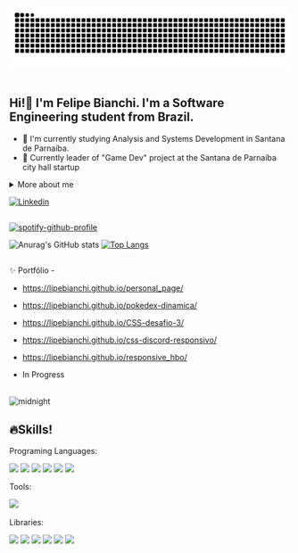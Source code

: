<picture>
  <source media="(prefers-color-scheme: dark)" srcset="https://raw.githubusercontent.com/lipebianchi/lipebianchi/output/github-contribution-grid-snake-dark.svg">
  <source media="(prefers-color-scheme: light)" srcset="https://raw.githubusercontent.com/lipebianchi/lipebianchi/output/github-contribution-grid-snake.svg">
  <img alt="github contribution grid snake animation" src="https://raw.githubusercontent.com/lipebianchi/lipebianchi/output/github-contribution-grid-snake.svg">
</picture>
<br><br>

## Hi!👋 I'm Felipe Bianchi. I'm a Software Engineering student from Brazil.

* 📔 I'm currently studying Analysis and Systems Development in Santana de Parnaíba.
* 🥇 Currently leader of "Game Dev" project at the Santana de Parnaíba city hall startup

<details>
  <summary>More about me</summary><br>
    - 🌳 I am 20 years old, currently living in Brazil. I have an intermediate level of English and experience with: Python, HTML, CSS, Javascript, Git, Unity and Game Development.
  <br><br>
    - 🎮 I am passionate about games and studying. The style of game I like most is Soulslike, I really like platinum games, doing as much as I can in games! My best area in studies is programming and mathematics, I always study and try to be as connected as possible to new technologies.
</details>


[![Linkedin](https://img.shields.io/badge/LinkedIn-0077B5?style=for-the-badge&logo=linkedin&logoColor=white)](https://www.linkedin.com/in/felipe-mendes-bianchi-76a581258/)

##

[![spotify-github-profile](https://spotify-github-profile.kittinanx.com/api/view?uid=31kjx7hft4g47h4sni3lvooczz6e&cover_image=true&theme=default&show_offline=false&background_color=121212&interchange=true)](https://github.com/kittinan/spotify-github-profile)

![Anurag's GitHub stats](https://github-readme-stats.vercel.app/api?username=lipebianchi&show_icons=true&theme=radical)
[![Top Langs](https://github-readme-stats.vercel.app/api/top-langs/?username=lipebianchi&show_icons=true&theme=radical)](https://github.com/anuraghazra/github-readme-stats)

##

✨ Portfólio -

 - https://lipebianchi.github.io/personal_page/<br>

 - https://lipebianchi.github.io/pokedex-dinamica/<br>

 - https://lipebianchi.github.io/CSS-desafio-3/<br>

 - https://lipebianchi.github.io/css-discord-responsivo/<br>

 - https://lipebianchi.github.io/responsive_hbo/<br>
 
 - In Progress<br><br>

![midnight](https://github.com/user-attachments/assets/d9fe2fdd-fd68-48f9-b743-590fbecd6396)


## 🔥Skills!

Programing Languages:

<div style="display: inline-block">
  <img src="https://cdn.jsdelivr.net/gh/devicons/devicon@latest/icons/javascript/javascript-original.svg" width="40px"/>
  <img src="https://cdn.jsdelivr.net/gh/devicons/devicon@latest/icons/html5/html5-original.svg" width="40px"/>
  <img src="https://cdn.jsdelivr.net/gh/devicons/devicon@latest/icons/css3/css3-original.svg" width="40px"/>
  <img src="https://cdn.jsdelivr.net/gh/devicons/devicon@latest/icons/python/python-original.svg" width="40px" />
  <img src="https://cdn.jsdelivr.net/gh/devicons/devicon@latest/icons/c/c-original.svg" width="40px"/>
  <img src="https://cdn.jsdelivr.net/gh/devicons/devicon@latest/icons/csharp/csharp-original.svg" width="40px" />
</div><br>

Tools:

<div style="display: inline-block";>
  <img src="https://cdn.jsdelivr.net/gh/devicons/devicon@latest/icons/vscode/vscode-original.svg" width="40px"/>
</div><br>

Libraries:

<div style="display: inline-block">
  <img src="https://cdn.jsdelivr.net/gh/devicons/devicon@latest/icons/selenium/selenium-original.svg" width="40px"/>
  <img src="https://cdn.jsdelivr.net/gh/devicons/devicon@latest/icons/matplotlib/matplotlib-original.svg" width="40px"/>
  <img src="https://cdn.jsdelivr.net/gh/devicons/devicon@latest/icons/numpy/numpy-original.svg" width="40px"/>
  <img src="https://cdn.jsdelivr.net/gh/devicons/devicon@latest/icons/django/django-plain.svg" width="40px"/>
  <img src="https://cdn.jsdelivr.net/gh/devicons/devicon@latest/icons/flask/flask-original.svg" width="40px"/>
  <img src="https://cdn.jsdelivr.net/gh/devicons/devicon@latest/icons/pandas/pandas-original.svg" width="40px"/>
</div>

